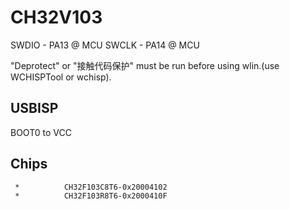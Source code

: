 # CH32V103

SWDIO - PA13 @ MCU
SWCLK - PA14 @ MCU

"Deprotect" or "接触代码保护" must be run before using wlin.(use WCHISPTool or wchisp).

## USBISP

BOOT0 to VCC

## Chips

```
 *          CH32F103C8T6-0x20004102
 *          CH32F103R8T6-0x2000410F
```
